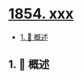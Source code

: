# [1854. xxx](https://github.com/Tdahuyou/TNotes.leetcode/tree/main/notes/1854.%20xxx)

<!-- region:toc -->

- [1. 📝 概述](#1--概述)

<!-- endregion:toc -->

## 1. 📝 概述
